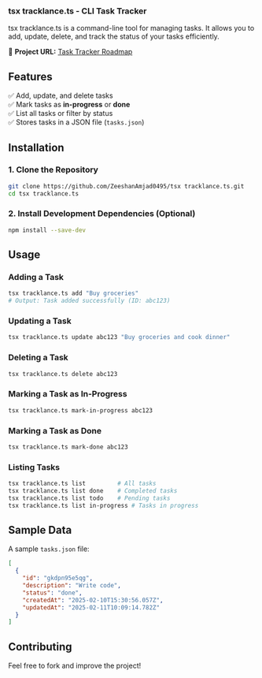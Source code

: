 ### tsx tracklance.ts - CLI Task Tracker  

tsx tracklance.ts is a command-line tool for managing tasks. It allows you to add, update, delete, and track the status of your tasks efficiently.  

📌 **Project URL:** [Task Tracker Roadmap](https://roadmap.sh/projects/task-tracker)  

## Features  

✅ Add, update, and delete tasks  
✅ Mark tasks as **in-progress** or **done**  
✅ List all tasks or filter by status  
✅ Stores tasks in a JSON file (`tasks.json`)  

## Installation  

### 1. Clone the Repository  

```bash
git clone https://github.com/ZeeshanAmjad0495/tsx tracklance.ts.git
cd tsx tracklance.ts
```

### 2. Install Development Dependencies (Optional)

```bash
npm install --save-dev
```


## Usage  

### Adding a Task  

```bash
tsx tracklance.ts add "Buy groceries"
# Output: Task added successfully (ID: abc123)
```

### Updating a Task  

```bash
tsx tracklance.ts update abc123 "Buy groceries and cook dinner"
```

### Deleting a Task  

```bash
tsx tracklance.ts delete abc123
```

### Marking a Task as In-Progress  

```bash
tsx tracklance.ts mark-in-progress abc123
```

### Marking a Task as Done  

```bash
tsx tracklance.ts mark-done abc123
```

### Listing Tasks  

```bash
tsx tracklance.ts list         # All tasks  
tsx tracklance.ts list done    # Completed tasks  
tsx tracklance.ts list todo    # Pending tasks  
tsx tracklance.ts list in-progress # Tasks in progress  
```

## Sample Data  

A sample `tasks.json` file:  

```json
[
  {
    "id": "gkdpn95e5qg",
    "description": "Write code",
    "status": "done",
    "createdAt": "2025-02-10T15:30:56.057Z",
    "updatedAt": "2025-02-11T10:09:14.782Z"
  }
]
```

## Contributing  

Feel free to fork and improve the project!  
